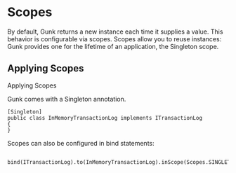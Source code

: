 # Scopes #

By default, Gunk returns a new instance each time it supplies a value. This behavior is configurable via scopes. Scopes allow you to reuse instances: Gunk provides one for the lifetime of an application, the Singleton scope.

## Applying Scopes ##

Applying Scopes

Gunk comes with a Singleton annotation.

```
[Singleton]
public class InMemoryTransactionLog implements ITransactionLog 
{
}
```

Scopes can also be configured in bind statements:

```
  bind(ITransactionLog).to(InMemoryTransactionLog).inScope(Scopes.SINGLETON);
```